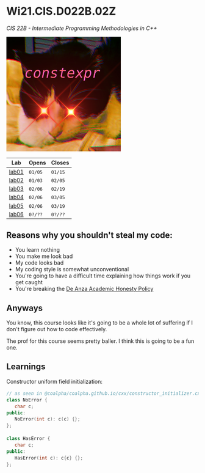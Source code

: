 # Wi21.CIS.D022B.02Z

*CIS 22B - Intermediate Programming Methodologies in C++*

<img src="misc/icon0_500px.png" width="300px"/>

Lab|Opens|Closes
-|-|-
[lab01](lab01)|`01/05`|`01/15`
[lab02](lab02)|`01/03`|`02/05`
[lab03](lab03)|`02/06`|`02/19`
[lab04](lab04)|`02/06`|`03/05`
[lab05](lab05)|`02/06`|`03/19`
[lab06](lab06)|`0?/??`|`0?/??`

## Reasons why you shouldn't steal my code:

- You learn nothing
- You make me look bad
- My code looks bad
- My coding style is somewhat unconventional
- You're going to have a difficult time explaining how things work if you get caught
- You're breaking the [De Anza Academic Honesty Policy](ACADEMIC_HONESTY.md)

## Anyways

You know, this course looks like it's going to be a whole lot of suffering if I
don't figure out how to code effectively.

The prof for this course seems pretty baller.
I think this is going to be a fun one.

## Learnings

Constructor uniform field initialization:

```cpp
// as seen in @coalpha/coalpha.github.io/cxx/constructor_initializer.cxx
class NoError {
   char c;
public:
   NoError(int c): c(c) {};
};

class HasError {
   char c;
public:
   HasError(int c): c{c} {};
};
```
